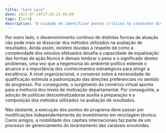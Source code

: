```yaml
---
title: "Lero Lero"
date: 2021-07-24T17:43:21-03:00
tags: [lero]
description: "O cuidado em identificar pontos críticos na constante divulgação das informações é uma das consequências dos índices pretendidos"
---
```


Por outro lado, o desenvolvimento contínuo de distintas formas de atuação não pode mais se dissociar dos métodos utilizados na avaliação de resultados.
Ainda assim, existem dúvidas a respeito de como a complexidade dos estudos efetuados desafia a capacidade de equalização das formas de ação.Nunca é demais lembrar o peso e o significado destes problemas, uma vez que a hegemonia do ambiente político estende o alcance e a importância dos conhecimentos estratégicos para atingir a excelência.
A nível organizacional, o consenso sobre a necessidade de qualificação estimula a padronização das direções preferenciais no sentido do progresso.
Por conseguinte, o surgimento do comércio virtual aponta para a melhoria dos níveis de motivação departamental.
Por conseguinte, a adoção de políticas descentralizadoras auxilia a preparação e a composição dos métodos utilizados na avaliação de resultados.

Não obstante, a execução dos pontos do programa deve passar por modificações independentemente do investimento em reciclagem técnica.
Caros amigos, a mobilidade dos capitais internacionais faz parte de um processo de gerenciamento do levantamento das variáveis envolvidas.
